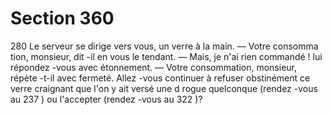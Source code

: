 # Section 360

280
Le serveur se dirige vers vous, un verre à la main.
— Votre consomma tion, monsieur, dit -il en vous le tendant.
— Mais, je n'ai rien commandé ! lui répondez -vous avec
étonnement.
— Votre consommation, monsieur, répète -t-il avec fermeté.
Allez -vous continuer à refuser obstinément ce verre craignant
que l'on y ait versé une d rogue quelconque (rendez -vous au 237 )
ou l'accepter (rendez -vous au 322 )?